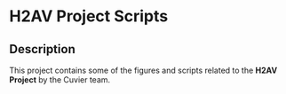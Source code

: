 # H2AV Project Scripts

## Description

This project contains some of the figures and scripts related to the **H2AV Project** by the Cuvier team.
